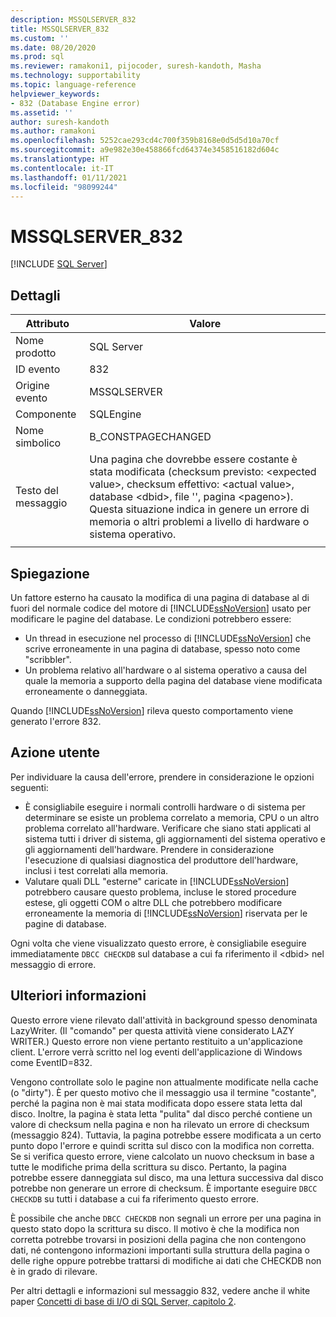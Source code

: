 ```yaml
---
description: MSSQLSERVER_832
title: MSSQLSERVER_832
ms.custom: ''
ms.date: 08/20/2020
ms.prod: sql
ms.reviewer: ramakoni1, pijocoder, suresh-kandoth, Masha
ms.technology: supportability
ms.topic: language-reference
helpviewer_keywords:
- 832 (Database Engine error)
ms.assetid: ''
author: suresh-kandoth
ms.author: ramakoni
ms.openlocfilehash: 5252cae293cd4c700f359b8168e0d5d5d10a70cf
ms.sourcegitcommit: a9e982e30e458866fcd64374e3458516182d604c
ms.translationtype: HT
ms.contentlocale: it-IT
ms.lasthandoff: 01/11/2021
ms.locfileid: "98099244"
---
```

# <a name="mssqlserver_832"></a>MSSQLSERVER_832
 [!INCLUDE [SQL Server](../../includes/applies-to-version/sqlserver.md)]

## <a name="details"></a>Dettagli

|Attributo|Valore|
|---|---|
|Nome prodotto|SQL Server|
|ID evento|832|
|Origine evento|MSSQLSERVER|
|Componente|SQLEngine|
|Nome simbolico|B_CONSTPAGECHANGED|
|Testo del messaggio|Una pagina che dovrebbe essere costante è stata modificata (checksum previsto: \<expected value>, checksum effettivo: \<actual value>, database \<dbid>, file \'<filename>', pagina \<pageno>). Questa situazione indica in genere un errore di memoria o altri problemi a livello di hardware o sistema operativo.|
||

## <a name="explanation"></a>Spiegazione

Un fattore esterno ha causato la modifica di una pagina di database al di fuori del normale codice del motore di [!INCLUDE[ssNoVersion](../../includes/ssnoversion-md.md)] usato per modificare le pagine del database.  Le condizioni potrebbero essere:  

- Un thread in esecuzione nel processo di [!INCLUDE[ssNoVersion](../../includes/ssnoversion-md.md)] che scrive erroneamente in una pagina di database, spesso noto come "scribbler".
- Un problema relativo all'hardware o al sistema operativo a causa del quale la memoria a supporto della pagina del database viene modificata erroneamente o danneggiata.  

Quando [!INCLUDE[ssNoVersion](../../includes/ssnoversion-md.md)] rileva questo comportamento viene generato l'errore 832.

## <a name="user-action"></a>Azione utente

Per individuare la causa dell'errore, prendere in considerazione le opzioni seguenti:

- È consigliabile eseguire i normali controlli hardware o di sistema per determinare se esiste un problema correlato a memoria, CPU o un altro problema correlato all'hardware. Verificare che siano stati applicati al sistema tutti i driver di sistema, gli aggiornamenti del sistema operativo e gli aggiornamenti dell'hardware. Prendere in considerazione l'esecuzione di qualsiasi diagnostica del produttore dell'hardware, inclusi i test correlati alla memoria.
- Valutare quali DLL "esterne" caricate in [!INCLUDE[ssNoVersion](../../includes/ssnoversion-md.md)] potrebbero causare questo problema, incluse le stored procedure estese, gli oggetti COM o altre DLL che potrebbero modificare erroneamente la memoria di [!INCLUDE[ssNoVersion](../../includes/ssnoversion-md.md)] riservata per le pagine di database.  

Ogni volta che viene visualizzato questo errore, è consigliabile eseguire immediatamente `DBCC CHECKDB` sul database a cui fa riferimento il \<dbid> nel messaggio di errore.

## <a name="more-information"></a>Ulteriori informazioni

Questo errore viene rilevato dall'attività in background spesso denominata LazyWriter. (Il "comando" per questa attività viene considerato LAZY WRITER.) Questo errore non viene pertanto restituito a un'applicazione client. L'errore verrà scritto nel log eventi dell'applicazione di Windows come EventID=832.  

Vengono controllate solo le pagine non attualmente modificate nella cache (o "dirty"). È per questo motivo che il messaggio usa il termine "costante", perché la pagina non è mai stata modificata dopo essere stata letta dal disco. Inoltre, la pagina è stata letta "pulita" dal disco perché contiene un valore di checksum nella pagina e non ha rilevato un errore di checksum (messaggio 824). Tuttavia, la pagina potrebbe essere modificata a un certo punto dopo l'errore e quindi scritta sul disco con la modifica non corretta. Se si verifica questo errore, viene calcolato un nuovo checksum in base a tutte le modifiche prima della scrittura su disco. Pertanto, la pagina potrebbe essere danneggiata sul disco, ma una lettura successiva dal disco potrebbe non generare un errore di checksum. È importante eseguire `DBCC CHECKDB` su tutti i database a cui fa riferimento questo errore.  

È possibile che anche `DBCC CHECKDB` non segnali un errore per una pagina in questo stato dopo la scrittura su disco. Il motivo è che la modifica non corretta potrebbe trovarsi in posizioni della pagina che non contengono dati, né contengono informazioni importanti sulla struttura della pagina o delle righe oppure potrebbe trattarsi di modifiche ai dati che CHECKDB non è in grado di rilevare.  

Per altri dettagli e informazioni sul messaggio 832, vedere anche il white paper [Concetti di base di I/O di SQL Server, capitolo 2](/previous-versions/sql/sql-server-2005/administrator/cc917726(v=technet.10)).